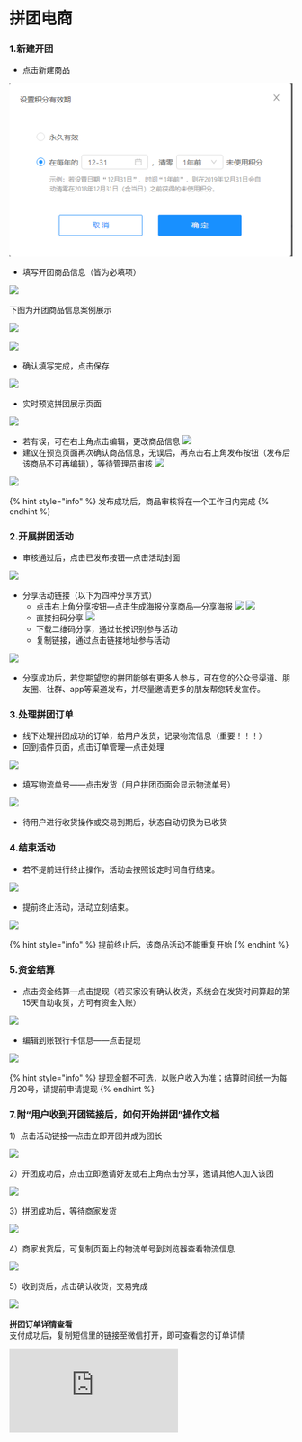 # 拼团电商

###  1.**新建开团**

* 点击新建商品

![](../../.gitbook/assets/image%20%28306%29.png)

* 填写开团商品信息（皆为必填项）

![](http://bbscdn.rabbitpre.com/data/attachment/forum/201805/10/101114i7pzvq7qbq8vss17.png)

下图为开团商品信息案例展示

![](http://bbscdn.rabbitpre.com/data/attachment/forum/201805/10/101418e0izlvv2qyiflzv4.png)

![](http://bbscdn.rabbitpre.com/data/attachment/forum/201805/10/101418pheehrbbiu5l9h8b.png)

* 确认填写完成，点击保存

![](http://bbscdn.rabbitpre.com/data/attachment/forum/201805/10/101418y71gka51dzz9d991.png)

* 实时预览拼团展示页面

![](http://bbscdn.rabbitpre.com/data/attachment/forum/201805/10/101520vvfce2vv8fe51fva.png)

* 若有误，可在右上角点击编辑，更改商品信息  ![](http://bbscdn.rabbitpre.com/data/attachment/forum/201805/10/101556cs8mqnrmunagoyo9.png) 
* 建议在预览页面再次确认商品信息，无误后，再点击右上角发布按钮（发布后该商品不可再编辑），等待管理员审核  ![](http://bbscdn.rabbitpre.com/data/attachment/forum/201805/10/101556ov8ij7s7trjv2onn.png)

![](http://bbscdn.rabbitpre.com/data/attachment/forum/201805/10/101716vcutpudaw0m4hgwh.png)

{% hint style="info" %}
发布成功后，商品审核将在一个工作日内完成
{% endhint %}

### **2.开展拼团活动**

* 审核通过后，点击已发布按钮—点击活动封面

![](http://bbscdn.rabbitpre.com/data/attachment/forum/201805/10/101816c1azgmy8djjm6oo3.png)



* 分享活动链接（以下为四种分享方式）
  * 点击右上角分享按钮—点击生成海报分享商品—分享海报  ![](http://bbscdn.rabbitpre.com/data/attachment/forum/201805/10/104056gm2m9xoq827xkyex.png)  ![](http://bbscdn.rabbitpre.com/data/attachment/forum/201805/10/104056dmyydaxb101womwy.png)
  * 直接扫码分享 ![](http://bbscdn.rabbitpre.com/data/attachment/forum/201805/10/104056iuhzumo5igkx29oi.png)
  * 下载二维码分享，通过长按识别参与活动 
  * 复制链接，通过点击链接地址参与活动

![](http://bbscdn.rabbitpre.com/data/attachment/forum/201805/10/104056weubuu8yhsdukozj.png)

* 分享成功后，若您期望您的拼团能够有更多人参与，可在您的公众号渠道、朋友圈、社群、app等渠道发布，并尽量邀请更多的朋友帮您转发宣传。 

### **3.处理拼团订单**

* 线下处理拼团成功的订单，给用户发货，记录物流信息（重要！！！）
* 回到插件页面，点击订单管理—点击处理

![](http://bbscdn.rabbitpre.com/data/attachment/forum/201805/10/104450xuxfzgw9kv14hsxv.png)

* 填写物流单号——点击发货（用户拼团页面会显示物流单号）

![](http://bbscdn.rabbitpre.com/data/attachment/forum/201805/10/104450r25zs36zy5z2nqe2.png)

* 待用户进行收货操作或交易到期后，状态自动切换为已收货

### **4.结束活动**

* 若不提前进行终止操作，活动会按照设定时间自行结束。

![](http://bbscdn.rabbitpre.com/data/attachment/forum/201805/10/105228dbp809r8cpe340tb.png)

* 提前终止活动，活动立刻结束。

![](http://bbscdn.rabbitpre.com/data/attachment/forum/201805/10/105228qi30r8z8usrlxpv3.png)

{% hint style="info" %}
提前终止后，该商品活动不能重复开始
{% endhint %}

### **5.资金结算**

* 点击资金结算—点击提现（若买家没有确认收货，系统会在发货时间算起的第15天自动收货，方可有资金入账）

![](http://bbscdn.rabbitpre.com/data/attachment/forum/201805/10/105413lse6wwnezun8hnnn.png)

* 编辑到账银行卡信息——点击提现

![](http://bbscdn.rabbitpre.com/data/attachment/forum/201805/10/105413qi3siqkichbzii23.png)

{% hint style="info" %}
提现金额不可选，以账户收入为准；结算时间统一为每月20号，请提前申请提现
{% endhint %}

### **7.附“用户收到开团链接后，如何开始拼团”操作文档**

1）点击活动链接—点击立即开团并成为团长  
  
![](http://bbscdn.rabbitpre.com/data/attachment/forum/201805/10/113743jbt6t6ic5d9f7cdc.png)  
  
2）开团成功后，点击立即邀请好友或右上角点击分享，邀请其他人加入该团  
  
![](http://bbscdn.rabbitpre.com/data/attachment/forum/201805/10/115021u7kf8887hzd3dvjw.png)  
  
3）拼团成功后，等待商家发货  
  
![](http://bbscdn.rabbitpre.com/data/attachment/forum/201805/10/113614r4q4y70o8444zt4y.png)  
  
4）商家发货后，可复制页面上的物流单号到浏览器查看物流信息  
  
![](http://bbscdn.rabbitpre.com/data/attachment/forum/201805/10/113614xjicxsixzrj5hjj9.png)  
  
5）收到货后，点击确认收货，交易完成  
  
![](http://bbscdn.rabbitpre.com/data/attachment/forum/201805/10/114025xhgzk6r7xvhk4g6x.png)  
  
**拼团订单详情查看**  
支付成功后，复制短信里的链接至微信打开，即可查看您的订单详情

![](http://bbs.rabbitpre.com/forum.php?mod=image&aid=8240&size=300x300&key=e3c4a66d53881944&nocache=yes&type=fixnone)


